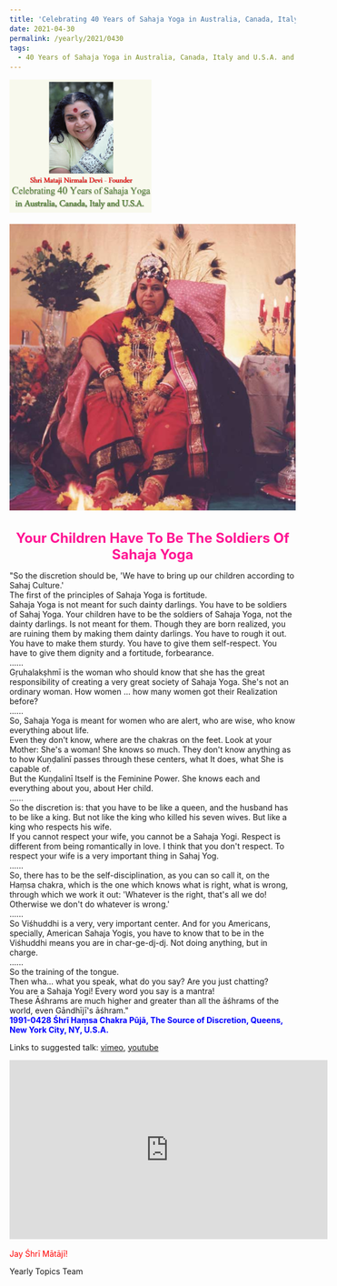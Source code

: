 ```yaml
---
title: 'Celebrating 40 Years of Sahaja Yoga in Australia, Canada, Italy and U.S.A. and its Culture, Post 18'
date: 2021-04-30
permalink: /yearly/2021/0430
tags:
  - 40 Years of Sahaja Yoga in Australia, Canada, Italy and U.S.A. and its Culture
---
```


<div style="text-align: left"><img src="/images/Celebrating40YearsSahajaYoga.png" width="250" /></div><br>

<div style="text-align: center"><img src="/images/image693.jpg" /></div>

<br>
<p style="color:DeepPink; text-align:center">
<font size="+2"><b>Your Children Have To Be The Soldiers Of Sahaja Yoga</b><br></font>
</p>

<p>
"So the discretion should be, 'We have to bring up our children according to Sahaj Culture.'<br>
The first of the principles of Sahaja Yoga is fortitude.<br>
Sahaja Yoga is not meant for such dainty darlings. You have to be soldiers of Sahaj Yoga. Your children have to be the soldiers of Sahaja Yoga, not the dainty darlings. Is not meant for them. Though they are born realized, you are ruining them by making them dainty darlings. You have to rough it out. You have to make them sturdy. You have to give them self-respect. You have to give them dignity and a fortitude, forbearance.<br>
......<br>
Gṛuhalakṣhmī is the woman who should know that she has the great responsibility of creating a very great society of Sahaja Yoga. She's not an ordinary woman. How women ... how many women got their Realization before?<br>
......<br>
So, Sahaja Yoga is meant for women who are alert, who are wise, who know everything about life.<br>
Even they don't know, where are the chakras on the feet. Look at your Mother: She's a woman! She knows so much. They don't know anything as to how Kuṇḍalinī passes through these centers, what It does, what She is capable of.<br>
But the Kuṇḍalinī Itself is the Feminine Power. She knows each and everything about you, about Her child.<br>
......<br>
So the discretion is: that you have to be like a queen, and the husband has to be like a king. But not like the king who killed his seven wives. But like a king who respects his wife.<br>
If you cannot respect your wife, you cannot be a Sahaja Yogi. Respect is different from being romantically in love. I think that you don't respect. To respect your wife is a very important thing in Sahaj Yog.<br>
......<br>
So, there has to be the self-disciplination, as you can so call it, on the Haṃsa chakra, which is the one which knows what is right, what is wrong, through which we work it out: 'Whatever is the right, that's all we do! Otherwise we don't do whatever is wrong.'<br>
......<br>
So Viśhuddhi is a very, very important center. And for you Americans, specially, American Sahaja Yogis, you have to know that to be in the Viśhuddhi means you are in char-ge-dj-dj. Not doing anything, but in charge.<br>
......<br>
So the training of the tongue.<br>
Then wha... what you speak, what do you say? Are you just chatting?<br>
You are a Sahaja Yogi! Every word you say is a mantra!<br>
These Āśhrams are much higher and greater than all the āśhrams of the world, even Gāndhījī's āśhram."<br>
<font color="blue"><b>1991-0428 Śhrī Haṃsa Chakra Pūjā, The Source of Discretion, Queens, New York City, NY, U.S.A.</b></font><br>
</p>

Links to suggested talk: <a href="https://vimeo.com/40629248"> vimeo</a>, <a href="https://www.youtube.com/watch?v=ixBt6h60JI0"> youtube</a><br>

<iframe width="560" height="315" src="https://www.youtube.com/embed/ixBt6h60JI0" title="YouTube video player" frameborder="0" allow="accelerometer; autoplay; clipboard-write; encrypted-media; gyroscope; picture-in-picture" allowfullscreen></iframe><br>

<p style="color:red;">Jay Śhrī Mātājī!<br></p>

Yearly Topics Team